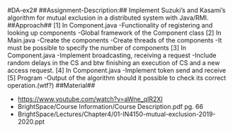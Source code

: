 #DA-ex2#
##Assignment-Description:##
Implement Suzuki’s and Kasami’s algorithm for mutual exclusion in a distributed system with Java/RMI.
##Approach##
[1] In Component.java
    -Functionality of registering and looking up components
    -Global framework of the Component class
[2] In Main.java
    -Create the components
    -Create threads of the components
    -It must be possible to specify the number of components
[3] In Component.java
    -Implement broadcasting, receiving a request
    -Include random delays in the CS and btw finishing an execution of CS and a new  access request.
[4] In Component.java
    -Implement token send and receive
[5] Program
    -Output of the algorithm should it possible to check its correct operation.(wtf?)
##Material##
- https://www.youtube.com/watch?v=aWne_qIR2XI
- BrightSpace/Course Information/Course Description.pdf pg. 66
- BrightSpace/Lectures/Chapter4/01-IN4150-mutual-exclusion-2019-2020.ppt




